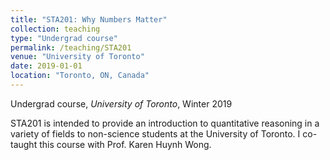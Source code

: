```yaml
---
title: "STA201: Why Numbers Matter"
collection: teaching
type: "Undergrad course"
permalink: /teaching/STA201
venue: "University of Toronto"
date: 2019-01-01
location: "Toronto, ON, Canada"
---
```

<p> Undergrad course, <i>University of Toronto</i>, Winter 2019 </p>

STA201 is intended to provide an introduction to quantitative reasoning in a variety of fields to non-science students at the University of Toronto. I co-taught this course with Prof. Karen Huynh Wong.

